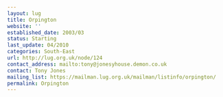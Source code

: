 ```yaml
---
layout: lug
title: Orpington
website: ''
established_date: 2003/03
status: Starting
last_update: 04/2010
categories: South-East
url: http://lug.org.uk/node/124
contact_address: mailto:tony@jonesyhouse.demon.co.uk
contact: Tony Jones
mailing_list: https://mailman.lug.org.uk/mailman/listinfo/orpington/
permalink: Orpington
---
```

